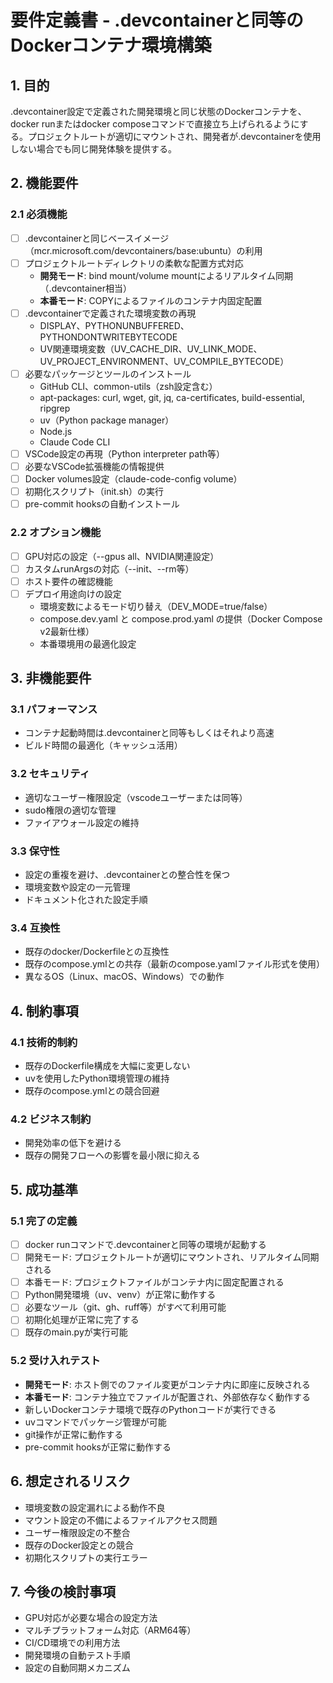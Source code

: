 # 要件定義書 - .devcontainerと同等のDockerコンテナ環境構築

## 1. 目的
.devcontainer設定で定義された開発環境と同じ状態のDockerコンテナを、docker runまたはdocker composeコマンドで直接立ち上げられるようにする。プロジェクトルートが適切にマウントされ、開発者が.devcontainerを使用しない場合でも同じ開発体験を提供する。

## 2. 機能要件
### 2.1 必須機能
- [ ] .devcontainerと同じベースイメージ（mcr.microsoft.com/devcontainers/base:ubuntu）の利用
- [ ] プロジェクトルートディレクトリの柔軟な配置方式対応
  - **開発モード**: bind mount/volume mountによるリアルタイム同期（.devcontainer相当）
  - **本番モード**: COPYによるファイルのコンテナ内固定配置
- [ ] .devcontainerで定義された環境変数の再現
  - DISPLAY、PYTHONUNBUFFERED、PYTHONDONTWRITEBYTECODE
  - UV関連環境変数（UV_CACHE_DIR、UV_LINK_MODE、UV_PROJECT_ENVIRONMENT、UV_COMPILE_BYTECODE）
- [ ] 必要なパッケージとツールのインストール
  - GitHub CLI、common-utils（zsh設定含む）
  - apt-packages: curl, wget, git, jq, ca-certificates, build-essential, ripgrep
  - uv（Python package manager）
  - Node.js
  - Claude Code CLI
- [ ] VSCode設定の再現（Python interpreter path等）
- [ ] 必要なVSCode拡張機能の情報提供
- [ ] Docker volumes設定（claude-code-config volume）
- [ ] 初期化スクリプト（init.sh）の実行
- [ ] pre-commit hooksの自動インストール

### 2.2 オプション機能
- [ ] GPU対応の設定（--gpus all、NVIDIA関連設定）
- [ ] カスタムrunArgsの対応（--init、--rm等）
- [ ] ホスト要件の確認機能
- [ ] デプロイ用途向けの設定
  - 環境変数によるモード切り替え（DEV_MODE=true/false）
  - compose.dev.yaml と compose.prod.yaml の提供（Docker Compose v2最新仕様）
  - 本番環境用の最適化設定

## 3. 非機能要件
### 3.1 パフォーマンス
- コンテナ起動時間は.devcontainerと同等もしくはそれより高速
- ビルド時間の最適化（キャッシュ活用）

### 3.2 セキュリティ
- 適切なユーザー権限設定（vscodeユーザーまたは同等）
- sudo権限の適切な管理
- ファイアウォール設定の維持

### 3.3 保守性
- 設定の重複を避け、.devcontainerとの整合性を保つ
- 環境変数や設定の一元管理
- ドキュメント化された設定手順

### 3.4 互換性
- 既存のdocker/Dockerfileとの互換性
- 既存のcompose.ymlとの共存（最新のcompose.yamlファイル形式を使用）
- 異なるOS（Linux、macOS、Windows）での動作

## 4. 制約事項
### 4.1 技術的制約
- 既存のDockerfile構成を大幅に変更しない
- uvを使用したPython環境管理の維持
- 既存のcompose.ymlとの競合回避

### 4.2 ビジネス制約
- 開発効率の低下を避ける
- 既存の開発フローへの影響を最小限に抑える

## 5. 成功基準
### 5.1 完了の定義
- [ ] docker runコマンドで.devcontainerと同等の環境が起動する
- [ ] 開発モード: プロジェクトルートが適切にマウントされ、リアルタイム同期される
- [ ] 本番モード: プロジェクトファイルがコンテナ内に固定配置される
- [ ] Python開発環境（uv、venv）が正常に動作する
- [ ] 必要なツール（git、gh、ruff等）がすべて利用可能
- [ ] 初期化処理が正常に完了する
- [ ] 既存のmain.pyが実行可能

### 5.2 受け入れテスト
- **開発モード**: ホスト側でのファイル変更がコンテナ内に即座に反映される
- **本番モード**: コンテナ独立でファイルが配置され、外部依存なく動作する
- 新しいDockerコンテナ環境で既存のPythonコードが実行できる
- uvコマンドでパッケージ管理が可能
- git操作が正常に動作する
- pre-commit hooksが正常に動作する

## 6. 想定されるリスク
- 環境変数の設定漏れによる動作不良
- マウント設定の不備によるファイルアクセス問題
- ユーザー権限設定の不整合
- 既存のDocker設定との競合
- 初期化スクリプトの実行エラー

## 7. 今後の検討事項
- GPU対応が必要な場合の設定方法
- マルチプラットフォーム対応（ARM64等）
- CI/CD環境での利用方法
- 開発環境の自動テスト手順
- 設定の自動同期メカニズム